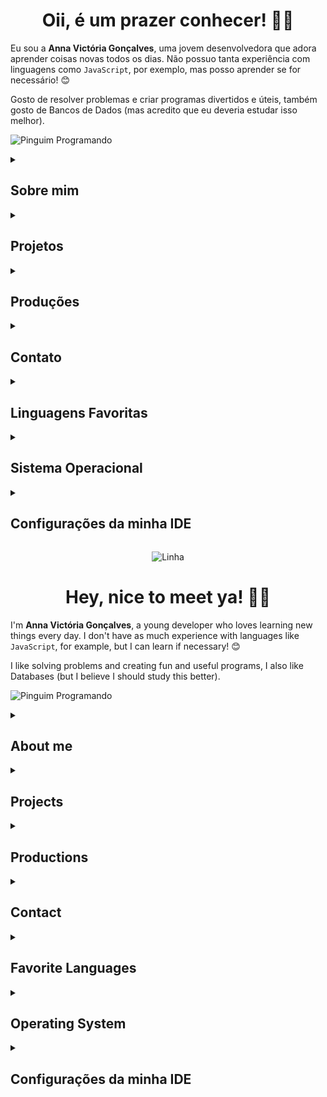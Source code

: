 <div align="center">

  # Oii, é um prazer conhecer! 🥰​👋

</div>

  Eu sou a **Anna Victória Gonçalves**, uma jovem desenvolvedora que adora aprender coisas novas todos os dias. Não possuo tanta experiência com linguagens como `JavaScript`, por exemplo, mas posso aprender se for necessário! 😊

  Gosto de resolver problemas e criar programas divertidos e úteis, também gosto de Bancos de Dados (mas acredito que eu deveria estudar isso melhor).

  ![Pinguim Programando](https://media.giphy.com/media/QDjpIL6oNCVZ4qzGs7/giphy.gif?cid=790b7611t8audu3vevpvbtthrmdjjh21wxuh25njy6g7nwrz&ep=v1_gifs_search&rid=giphy.gif&ct=g)

<details>
  <summary><h2> Sobre mim </h2></summary>
  
  - Graduanda em Ciência da Computação pela **Universidade Federal do Pampa, Campus Alegrete** 👩🏻‍🎓
  - Atualmente aprofundando meu conhecimento em **Python, C/C++** e tendo curiosidades em **Java** 👨🏻‍💻
  - Tenho interesse nas áreas de **Programação Paralela, Segurança de Dados, Linguagens de Programação e Teoria da Computação** 🖥️
  - Tenho facilidade em lidar com **Interação Humano-Computador** 🤠
  - Desenvolvendo projetos no **Laboratório de Estudos Avançados em Computação**(LEA) na **Unipampa - Alegrete** 🤩​
  - Fluente em Inglês e avançado em Espanhol! 👻​

  ![Gatinho Miau](https://media3.giphy.com/media/VOpYCHn6mSPKrlfRaC/200w.webp?cid=ecf05e47yfkacf0k8qr40wiea5yopm9mzqvb28boawpscq7m&ep=v1_videos_related&rid=200w.webp&ct=v)

</details>

<details>
  <summary><h2> Projetos </h2></summary>

  - **Simulação Eficiente de Secagem de Grãos** (2023-atual): Projeto certificado pela empresa Conselho Nacional de Desenvolvimento Científico e Tecnológico em 01/06/2024. Orientador: Claudio Schepke;
  - **Motivação para Estudos em Engenharia e Computação: Automação Usando Arduino** (2022-2023): Programa de Desenvolvimento Acadêmico (PDA). Orientador: Claudio Schepke.

</details>

<details>
  <summary><h2> Produções </h2></summary>
  
  - **Otimização de Programas de Escoamento de Fluidos em um Modelo Bidimensional.** Apresentação de Trabalho/Seminário na Escola Regional de Alto Desempenho da Região Sul (ERAD/RS) 2024;
  - **Otimização de Programas de Escoamento de Fluidos em um Modelo Bidimensional.** Apresentação de Trabalho/Seminário no Salão Internacional de Ensino, Pesquisa e Extensão (SIEPE) 2023;
  - **Avaliação de Diretivas Paralelas em uma Aplicação de Simulação de Secagem de Grãos.** Apresentação de Trabalho/Seminário na Escola Regional de Alto Desempenho da Região Sul (ERAD/RS) 2023;

</details>

<details>
  
  <summary><h2> Contato </h2></summary>

  p/s: O do GitHub não é meu GitHub, até por que você já está nele; na verdade é meu curriculo Lattes hehe.
  
  [![Anna-E-mail](https://img.shields.io/badge/Gmail-D14836?style=for-the-badge&logo=gmail&logoColor=white)](mailto:annavictoria2504@gmail.com)
  [![LinkedIn](https://img.shields.io/badge/LinkedIn-0077B5?style=for-the-badge&logo=linkedin&logoColor=white)](https://www.linkedin.com/in/anninyia/)
  [![CurriculoLattes](https://img.shields.io/badge/github-%23121011.svg?style=for-the-badge&logo=github&logoColor=white)](http://lattes.cnpq.br/3475539857505372)
  [![Instagram](https://img.shields.io/badge/Instagram-%23E4405F.svg?style=for-the-badge&logo=Instagram&logoColor=white)](https://instagram.com/anninyia)

</details>

<details>
  
  <summary><h2> Linguagens Favoritas </h2></summary>
  
  <div allign="center">
    
  ![C](https://img.shields.io/badge/c-%2300599C.svg?style=for-the-badge&logo=c&logoColor=white)
  ![Python](https://img.shields.io/badge/python-3670A0?style=for-the-badge&logo=python&logoColor=ffdd54)
  ![Markdown](https://img.shields.io/badge/markdown-%23000000.svg?style=for-the-badge&logo=markdown&logoColor=white)
  ![C++](https://img.shields.io/badge/c++-%2300599C.svg?style=for-the-badge&logo=c%2B%2B&logoColor=white)
  ![LaTeX](https://img.shields.io/badge/latex-%23008080.svg?style=for-the-badge&logo=latex&logoColor=white)
  ![HTML5](https://img.shields.io/badge/html5-%23E34F26.svg?style=for-the-badge&logo=html5&logoColor=white)
  ![C#](https://img.shields.io/badge/c%23-%23239120.svg?style=for-the-badge&logo=csharp&logoColor=white)
  ![Fortran](https://img.shields.io/badge/Fortran-%23734F96.svg?style=for-the-badge&logo=fortran&logoColor=white)
  ![Java](https://img.shields.io/badge/java-%23ED8B00.svg?style=for-the-badge&logo=openjdk&logoColor=white)
  ![AssemblyScript](https://img.shields.io/badge/assembly%20script-%23000000.svg?style=for-the-badge&logo=assemblyscript&logoColor=white)
  
  </div>
</details>

<details>
  
  <summary><h2> Sistema Operacional </h2></summary>  
    
Atual: 
  
  <div allign="center">
	
  ![Debian](https://img.shields.io/badge/Debian-D70A53?style=for-the-badge&logo=debian&logoColor=white) 
  ![Windows 11](https://img.shields.io/badge/Windows%2011-%230079d5.svg?style=for-the-badge&logo=Windows%2011&logoColor=white)
  ![iOS](https://img.shields.io/badge/iOS-000000?style=for-the-badge&logo=ios&logoColor=white)
  
  </div>

Outros:
  
  <div allign="center">
	
  ![Ubuntu](https://img.shields.io/badge/Ubuntu-E95420?style=for-the-badge&logo=ubuntu&logoColor=white)
  ![Windows](https://img.shields.io/badge/Windows-0078D6?style=for-the-badge&logo=windows&logoColor=white)
  ![macOS](https://img.shields.io/badge/mac%20os-000000?style=for-the-badge&logo=macos&logoColor=F0F0F0)
  ![Linux](https://img.shields.io/badge/Linux-FCC624?style=for-the-badge&logo=linux&logoColor=black)
  ![Android](https://img.shields.io/badge/Android-3DDC84?style=for-the-badge&logo=android&logoColor=white)
	
  </div>

</details>

<details>
  <summary><h2> Configurações da minha IDE </h2></summary>
  
  - **IDE usada**:
  
    Atual:

    <div allign="center">  
      
      - ![Visual Studio Code](https://img.shields.io/badge/Visual%20Studio%20Code-0078d7.svg?style=for-the-badge&logo=visual-studio-code&logoColor=white);
    
    </div>
  
    Outros:

    <div allign="center">
      
      - ![Vim](https://img.shields.io/badge/VIM-%2311AB00.svg?style=for-the-badge&logo=vim&logoColor=white);
   
      - ![Notepad++](https://img.shields.io/badge/Notepad++-90E59A.svg?style=for-the-badge&logo=notepad%2b%2b&logoColor=black);
      
      - ![Jupyter Notebook](https://img.shields.io/badge/jupyter-%23FA0F00.svg?style=for-the-badge&logo=jupyter&logoColor=white).

    </div>
    
  - **Extensões de Configurações ![Visual Studio Code](https://img.shields.io/badge/Visual%20Studio%20Code-0078d7.svg?style=for-the-badge&logo=visual-studio-code&logoColor=white)**:
    - Auto-Save on Window Change;
    - C/C++ (pack);
    - Dev Containers;
    - Docker;
    - IntelliCode;
    - markdownlint;
    - Modern Fortran;
    - Path Intellisense;
    - Pylance; 
    - Python (pack);
    - vscode-pdf.

  - **Extensões de Personalização ![Visual Studio Code](https://img.shields.io/badge/Visual%20Studio%20Code-0078d7.svg?style=for-the-badge&logo=visual-studio-code&logoColor=white)**:
    - Better Comments;
    - Catppuccin Icons for VSCode;
    - Dark Pink Theme;
    - indent-rainbow;
    - vscode-pets.

</details>

<div align="center">
  
  ![Linha](https://clipart-library.com/images_k/line-divider-transparent/line-divider-transparent-1.png)

</div>

<div align="center">

  # Hey, nice to meet ya! 🥰​👋

</div>

  I'm **Anna Victória Gonçalves**, a young developer who loves learning new things every day. I don't have as much experience with languages ​​like `JavaScript`, for example, but I can learn if necessary! 😊

  I like solving problems and creating fun and useful programs, I also like Databases (but I believe I should study this better).

  ![Pinguim Programando](https://media.giphy.com/media/QDjpIL6oNCVZ4qzGs7/giphy.gif?cid=790b7611t8audu3vevpvbtthrmdjjh21wxuh25njy6g7nwrz&ep=v1_gifs_search&rid=giphy.gif&ct=g)

<details>
  
  <summary><h2> About me </h2></summary>

  - Graduating in Computer Science from **Federal University of Pampa, Campus Alegrete** 👩🏻‍🎓
  - Currently deepening my knowledge in **Python, C/C++** and having curiosities in **Java** 👨🏻‍💻
  - I am interested in the areas of **Parallel Programming, Data Security, Programming Languages ​​and Computing Theory** 🖥️
  - I have ease in dealing with **Human-Computer Interaction** 🤠
  - Developing projects at the **Advanced Computer Studies Laboratory**(LEA) at **Unipampa - Alegrete** 🤩​
  - Fluent in English and advanced in Spanish! 👻​

  ![Gatinho Miau](https://media3.giphy.com/media/VOpYCHn6mSPKrlfRaC/200w.webp?cid=ecf05e47yfkacf0k8qr40wiea5yopm9mzqvb28boawpscq7m&ep=v1_videos_related&rid=200w.webp&ct=v)

</details>

<details>

  <summary><h2> Projects </h2></summary>

  - **Efficient Grain Drying Simulation** (2023-current): Project certified by the company National Council for Scientific and Technological Development on 06/01/2024. Advisor: Claudio Schepke;
  - **Motivation for Studies in Engineering and Computing: Automation Using Arduino** (2022-2023): Academic Development Program (PDA). Advisor: Claudio Schepke.

</details>

<details>
  
  <summary><h2> Productions </h2></summary>

  - **Optimization of Fluid Flow Programs in a Two-Dimensional Model.** Presentation of Work/Seminar at the High Performance Regional School of the South Region (ERAD/RS) 2024;
  - **Optimization of Fluid Flow Programs in a Two-Dimensional Model.** Presentation of Work/Seminar at the International Teaching, Research and Extension Exhibition (SIEPE) 2023;
  - **Evaluation of Parallel Directives in a Grain Drying Simulation Application.** Presentation of Work/Seminar at the High Performance Regional School of the South Region (ERAD/RS) 2023;

</details>

<details>
  
  <summary><h2> Contact </h2></summary>
  
  p/s: The GitHub one is not my GitHub, since you are already on it; it is actually my Lattes resume hehe.

  [![Anna-E-mail](https://img.shields.io/badge/Gmail-D14836?style=for-the-badge&logo=gmail&logoColor=white)](mailto:annavictoria2504@gmail.com)
  [![LinkedIn](https://img.shields.io/badge/LinkedIn-0077B5?style=for-the-badge&logo=linkedin&logoColor=white)](https://www.linkedin.com/in/anninyia/)
  [![CurriculoLattes](https://img.shields.io/badge/github-%23121011.svg?style=for-the-badge&logo=github&logoColor=white)](http://lattes.cnpq.br/3475539857505372)
  [![Instagram](https://img.shields.io/badge/Instagram-%23E4405F.svg?style=for-the-badge&logo=Instagram&logoColor=white)](https://instagram.com/anninyia)

</details> 

<details>
  
  <summary><h2> Favorite Languages </h2></summary>
  
  <div allign="center">
    
  ![C](https://img.shields.io/badge/c-%2300599C.svg?style=for-the-badge&logo=c&logoColor=white)
  ![Python](https://img.shields.io/badge/python-3670A0?style=for-the-badge&logo=python&logoColor=ffdd54)
  ![Markdown](https://img.shields.io/badge/markdown-%23000000.svg?style=for-the-badge&logo=markdown&logoColor=white)
  ![C++](https://img.shields.io/badge/c++-%2300599C.svg?style=for-the-badge&logo=c%2B%2B&logoColor=white)
  ![LaTeX](https://img.shields.io/badge/latex-%23008080.svg?style=for-the-badge&logo=latex&logoColor=white)
  ![HTML5](https://img.shields.io/badge/html5-%23E34F26.svg?style=for-the-badge&logo=html5&logoColor=white)
  ![C#](https://img.shields.io/badge/c%23-%23239120.svg?style=for-the-badge&logo=csharp&logoColor=white)
  ![Fortran](https://img.shields.io/badge/Fortran-%23734F96.svg?style=for-the-badge&logo=fortran&logoColor=white)
  ![Java](https://img.shields.io/badge/java-%23ED8B00.svg?style=for-the-badge&logo=openjdk&logoColor=white)
  ![AssemblyScript](https://img.shields.io/badge/assembly%20script-%23000000.svg?style=for-the-badge&logo=assemblyscript&logoColor=white)
  
  </div>

</details>

<details>
  
  <summary><h2> Operating System </h2></summary>  
    
Current: 
  
  <div allign="center">
	
  ![Debian](https://img.shields.io/badge/Debian-D70A53?style=for-the-badge&logo=debian&logoColor=white) 
  ![Windows 11](https://img.shields.io/badge/Windows%2011-%230079d5.svg?style=for-the-badge&logo=Windows%2011&logoColor=white)
  ![iOS](https://img.shields.io/badge/iOS-000000?style=for-the-badge&logo=ios&logoColor=white)
  
  </div>

Others:
  
  <div allign="center">
	
  ![Ubuntu](https://img.shields.io/badge/Ubuntu-E95420?style=for-the-badge&logo=ubuntu&logoColor=white)
  ![Windows](https://img.shields.io/badge/Windows-0078D6?style=for-the-badge&logo=windows&logoColor=white)
  ![macOS](https://img.shields.io/badge/mac%20os-000000?style=for-the-badge&logo=macos&logoColor=F0F0F0)
  ![Linux](https://img.shields.io/badge/Linux-FCC624?style=for-the-badge&logo=linux&logoColor=black)
  ![Android](https://img.shields.io/badge/Android-3DDC84?style=for-the-badge&logo=android&logoColor=white)
	
  </div>

</details>

<details>
  
  <summary><h2> Configurações da minha IDE </h2></summary>
  
  - **IDE usada**:
  
    Atual:

    <div allign="center">  
      
      - ![Visual Studio Code](https://img.shields.io/badge/Visual%20Studio%20Code-0078d7.svg?style=for-the-badge&logo=visual-studio-code&logoColor=white);
    
    </div>
  
    Outros:

    <div allign="center">
      
      - ![Vim](https://img.shields.io/badge/VIM-%2311AB00.svg?style=for-the-badge&logo=vim&logoColor=white);
   
      - ![Notepad++](https://img.shields.io/badge/Notepad++-90E59A.svg?style=for-the-badge&logo=notepad%2b%2b&logoColor=black);
      
      - ![Jupyter Notebook](https://img.shields.io/badge/jupyter-%23FA0F00.svg?style=for-the-badge&logo=jupyter&logoColor=white).

    </div>

  - **Configuration Extensions ![Visual Studio Code](https://img.shields.io/badge/Visual%20Studio%20Code-0078d7.svg?style=for-the-badge&logo=visual-studio-code&logoColor=white)**:
    - Auto-Save on Window Change;
    - C/C++ (pack);
    - Dev Contaners;
    - Docker;
    - IntelliCode;
    - markdownlint;
    - Modern Fortran;
    - Path Intellisense;
    - Pylance;
    - Python (pack);
    - vscode-pdf.

  - **Customization Extensions ![Visual Studio Code](https://img.shields.io/badge/Visual%20Studio%20Code-0078d7.svg?style=for-the-badge&logo=visual-studio-code&logoColor=white)**:
    - Better Comments;
    - Catppuccin Icons for VSCode;
    - Dark Pink Theme;
    - indent-rainbow;
    - vscode-pets;
</details>
